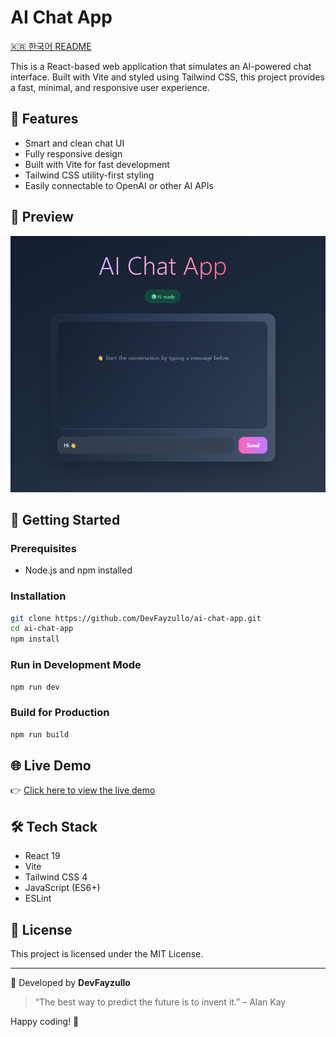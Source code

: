 # AI Chat App

[🇰🇷 한국어 README](./README.kr.md)

This is a React-based web application that simulates an AI-powered chat interface. Built with Vite and styled using Tailwind CSS, this project provides a fast, minimal, and responsive user experience.

## 🧠 Features

- Smart and clean chat UI
- Fully responsive design
- Built with Vite for fast development
- Tailwind CSS utility-first styling
- Easily connectable to OpenAI or other AI APIs

## 📸 Preview

![screenshot](./public/screenshot.png) 

## 🚀 Getting Started

### Prerequisites

- Node.js and npm installed

### Installation

```bash
git clone https://github.com/DevFayzullo/ai-chat-app.git
cd ai-chat-app
npm install
```

### Run in Development Mode

```bash
npm run dev
```

### Build for Production

```bash
npm run build
```

## 🌐 Live Demo

👉 [Click here to view the live demo](https://chat-withai.netlify.app/)

## 🛠️ Tech Stack

- React 19
- Vite
- Tailwind CSS 4
- JavaScript (ES6+)
- ESLint

## 📄 License

This project is licensed under the MIT License.

---

📌 Developed by **DevFayzullo**  
> “The best way to predict the future is to invent it.” – Alan Kay

Happy coding! 🚀
